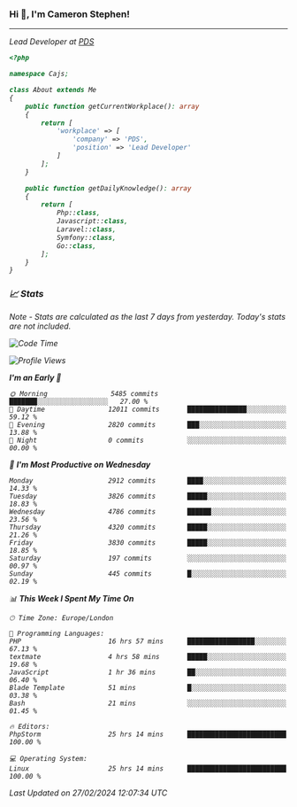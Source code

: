 ### Hi 👋, I'm Cameron Stephen!
<hr>
<p><em>Lead Developer at <a href="https://prindatasolutions.co.uk">PDS</a></p>


```php
<?php

namespace Cajs;

class About extends Me
{
    public function getCurrentWorkplace(): array
    {
        return [
            'workplace' => [
                'company' => 'PDS',
                'position' => 'Lead Developer'
            ]
        ];
    }

    public function getDailyKnowledge(): array
    {
        return [
            Php::class,
            Javascript::class,
            Laravel::class,
            Symfony::class,
            Go::class,
        ];
    }
}
```

### 📈 Stats
<p><em>Note - Stats are calculated as the last 7 days from yesterday. Today's stats are not included.</em></p>


<!--START_SECTION:waka-->
![Code Time](http://img.shields.io/badge/Code%20Time-3%2C701%20hrs%2037%20mins-blue)

![Profile Views](http://img.shields.io/badge/Profile%20Views-0-blue)

**I'm an Early 🐤** 

```text
🌞 Morning                5485 commits        ███████░░░░░░░░░░░░░░░░░░   27.00 % 
🌆 Daytime                12011 commits       ███████████████░░░░░░░░░░   59.12 % 
🌃 Evening                2820 commits        ███░░░░░░░░░░░░░░░░░░░░░░   13.88 % 
🌙 Night                  0 commits           ░░░░░░░░░░░░░░░░░░░░░░░░░   00.00 % 
```
📅 **I'm Most Productive on Wednesday** 

```text
Monday                   2912 commits        ████░░░░░░░░░░░░░░░░░░░░░   14.33 % 
Tuesday                  3826 commits        █████░░░░░░░░░░░░░░░░░░░░   18.83 % 
Wednesday                4786 commits        ██████░░░░░░░░░░░░░░░░░░░   23.56 % 
Thursday                 4320 commits        █████░░░░░░░░░░░░░░░░░░░░   21.26 % 
Friday                   3830 commits        █████░░░░░░░░░░░░░░░░░░░░   18.85 % 
Saturday                 197 commits         ░░░░░░░░░░░░░░░░░░░░░░░░░   00.97 % 
Sunday                   445 commits         █░░░░░░░░░░░░░░░░░░░░░░░░   02.19 % 
```


📊 **This Week I Spent My Time On** 

```text
🕑︎ Time Zone: Europe/London

💬 Programming Languages: 
PHP                      16 hrs 57 mins      █████████████████░░░░░░░░   67.13 % 
textmate                 4 hrs 58 mins       █████░░░░░░░░░░░░░░░░░░░░   19.68 % 
JavaScript               1 hr 36 mins        ██░░░░░░░░░░░░░░░░░░░░░░░   06.40 % 
Blade Template           51 mins             █░░░░░░░░░░░░░░░░░░░░░░░░   03.38 % 
Bash                     21 mins             ░░░░░░░░░░░░░░░░░░░░░░░░░   01.45 % 

🔥 Editors: 
PhpStorm                 25 hrs 14 mins      █████████████████████████   100.00 % 

💻 Operating System: 
Linux                    25 hrs 14 mins      █████████████████████████   100.00 % 
```


 Last Updated on 27/02/2024 12:07:34 UTC
<!--END_SECTION:waka-->
